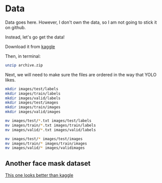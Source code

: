 # Data

Data goes here. However, I don't own the data, so I am not going to stick it on github.

Instead, let's go get the data!

Download it from [kaggle](https://www.kaggle.com/datasets/aditya276/face-mask-dataset-yolo-format)

Then, in terminal:

```bash
unzip archive.zip 
```

Next, we will need to make sure the files are ordered in the way that YOLO likes.

```bash
mkdir images/test/labels
mkdir images/train/labels
mkdir images/valid/labels
mkdir images/test/images
mkdir images/train/images
mkdir images/valid/images

mv images/test/*.txt images/test/labels
mv images/train/*.txt images/train/labels
mv images/valid/*.txt images/valid/labels

mv images/test/* images/test/images
mv images/train/* images/train/images
mv images/valid/* images/validimages
```

## Another face mask dataset

[This one looks better than kaggle](https://mvrigkas.github.io/FaceMaskDataset/)
